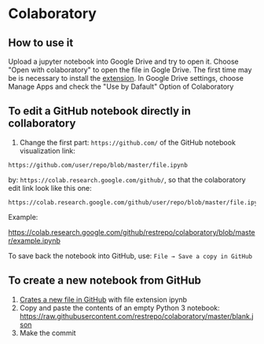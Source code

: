 # Colaboratory
## How to use it
Upload a jupyter notebook into Google Drive and try to open it. Choose "Open with colaboratory" to open the file in Gogle Drive. The first time may be is necessary to install the [extension](https://chrome.google.com/webstore/detail/open-in-colab/iogfkhleblhcpcekbiedikdehleodpjo?hl=en). In Google Drive settings, choose Manage Apps and check the "Use by Dafault" Option of Colaboratory

## To edit a GitHub notebook directly in collaboratory
1. Change the first part: `https://github.com/` of the GitHub notebook visualization link: 
```
https://github.com/user/repo/blob/master/file.ipynb 
```
by: `https://colab.research.google.com/github/`, so that the colaboratory edit link look like this one:
```
https://colab.research.google.com/github/user/repo/blob/master/file.ipynb 
```
Example:

https://colab.research.google.com/github/restrepo/colaboratory/blob/master/example.ipynb 

To save back the notebook into GitHub, use: `File → Save a copy in GitHub`

## To create a new notebook from GitHub
1. [Crates a new file in GitHub](https://help.github.com/articles/creating-new-files/) with file extension ipynb
2. Copy and paste the contents of an empty Python 3 notebook: https://raw.githubusercontent.com/restrepo/colaboratory/master/blank.json
3. Make the commit


